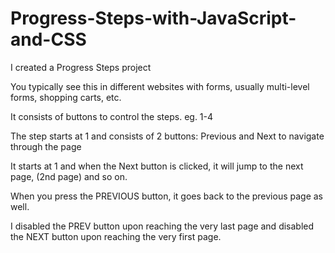 # Progress-Steps-with-JavaScript-and-CSS

I created a Progress Steps project

You typically see this in different websites with forms, usually multi-level forms, shopping carts, etc.

It consists of buttons to control the steps. eg. 1-4

The step starts at 1 and consists of 2 buttons: Previous and Next to navigate through the page

It starts at 1 and when the Next button is clicked, it will jump to the next page, (2nd page) and so on.

When you press the PREVIOUS button, it goes back to the previous page as well.

I disabled the PREV button upon reaching the very last page and disabled the NEXT button upon reaching the very first page.
